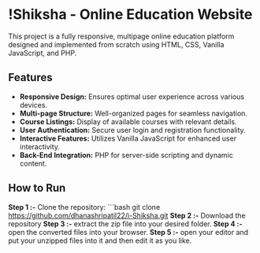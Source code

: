 # !Shiksha - Online Education Website

This project is a fully responsive, multipage online education platform designed and implemented from scratch using HTML, CSS, Vanilla JavaScript, and PHP.

## Features

- **Responsive Design:** Ensures optimal user experience across various devices.
- **Multi-page Structure:** Well-organized pages for seamless navigation.
- **Course Listings:** Display of available courses with relevant details.
- **User Authentication:** Secure user login and registration functionality.
- **Interactive Features:** Utilizes Vanilla JavaScript for enhanced user interactivity.
- **Back-End Integration:** PHP for server-side scripting and dynamic content.

## How to Run

**Step 1 :-** Clone the repository:
    ```bash
   git clone https://github.com/dhanashripatil22/i-Shiksha.git
**Step 2 :-** Download the repository
**Step 3 :-** extract the zip file into your desired folder.
**Step 4 :-** open the converted files into your browser.
**Step 5 :-** open your editor and put your unzipped files into it and then edit it as you like. 
